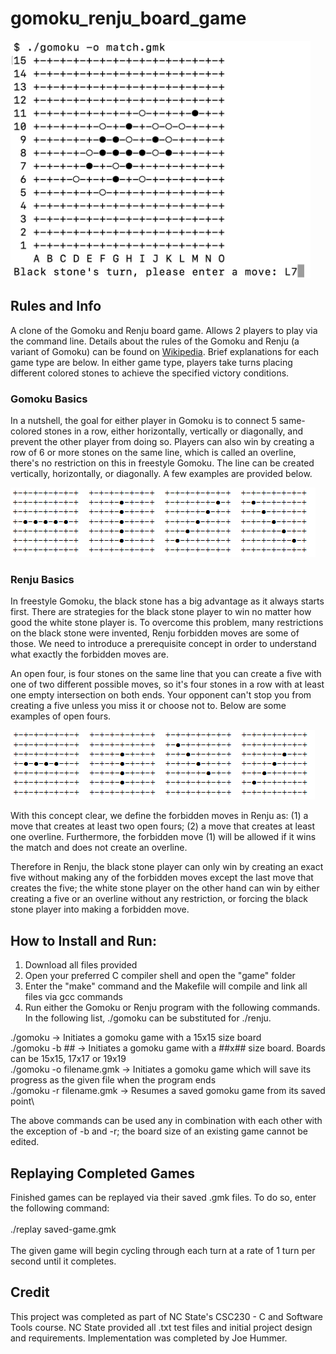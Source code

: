 # gomoku_renju_board_game

<picture>
 <source media="(prefers-color-scheme: dark)" srcset="media/dark_mode_board.png">
 <source media="(prefers-color-scheme: light)" srcset="media/light_mode_board.png">
 <img alt="An image of a partially completed game of gomoku using ASCII characters to visualize the board." src="media/light_mode_board.png">
</picture>

## Rules and Info
 A clone of the Gomoku and Renju board game. Allows 2 players to play via the command line. Details about the rules of the Gomoku and Renju (a variant of Gomoku) can be found on [Wikipedia](https://en.wikipedia.org/wiki/Gomoku). Brief explanations for each game type are below. In either game type, players take turns placing different colored stones to achieve the specified victory conditions.

### Gomoku Basics
 In a nutshell, the goal for either player in Gomoku is to connect 5 same-colored stones in a row, either horizontally, vertically or diagonally, and prevent the other player from doing so. Players can also win by creating a row of 6 or more stones on the same line,
which is called an overline, there's no restriction on this in freestyle Gomoku. The line can be created vertically, horizontally, or diagonally. A few examples are provided below.

<picture>
<source media="(prefers-color-scheme: dark)" srcset="media/gomoku_examples.png">
 <source media="(prefers-color-scheme: light)" srcset="media/gomoku_examples.png">
 <img alt="An image of a four different sample boards with five black stones in a line oriented different directions." src="media/gomoku_examples.png">
</picture>

 ### Renju Basics
In freestyle Gomoku, the black stone has a big advantage as it always starts first. There are strategies for the black stone player to win no matter how good
the white stone player is. To overcome this problem, many restrictions on the black stone were invented, Renju forbidden moves are some of those. We
need to introduce a prerequisite concept in order to understand what exactly the forbidden moves are.

An open four, is four stones on the same line that you can create a five with one of two different possible moves, so it's four stones in a row with at
least one empty intersection on both ends. Your opponent can't stop you from creating a five unless you miss it or choose not to. Below are some
examples of open fours.

<picture>
<source media="(prefers-color-scheme: dark)" srcset="media/renju_example.png">
 <source media="(prefers-color-scheme: light)" srcset="media/renju_examples.png">
 <img alt="An image of a four different sample boards with four black stones in a line oriented different directions." src="media/renju_examples.png">
</picture>

With this concept clear, we define the forbidden moves in Renju as: (1) a move that creates at least two open fours; (2) a move that creates at least one
overline. Furthermore, the forbidden move (1) will be allowed if it wins the match and does not create an overline.

Therefore in Renju, the black stone player can only win by creating an exact five without making any of the forbidden moves except the last move that
creates the five; the white stone player on the other hand can win by either creating a five or an overline without any restriction, or forcing the black
stone player into making a forbidden move.

## How to Install and Run:
1. Download all files provided
2. Open your preferred C compiler shell and open the "game" folder
3. Enter the "make" command and the Makefile will compile and link all files via gcc commands
4. Run either the Gomoku or Renju program with the following commands. In the following list, ./gomoku can be substituted for ./renju.

./gomoku                    -> Initiates a gomoku game with a 15x15 size board\
./gomoku -b ##              -> Initiates a gomoku game with a ##x## size board. Boards can be 15x15, 17x17 or 19x19\
./gomoku -o filename.gmk    -> Initiates a gomoku game which will save its progress as the given file when the program ends\
./gomoku -r filename.gmk    -> Resumes a saved gomoku game from its saved point\

The above commands can be used any in combination with each other with the exception of -b and -r; the board size of an existing game cannot be edited.

## Replaying Completed Games
Finished games can be replayed via their saved .gmk files. To do so, enter the following command:\
\
./replay saved-game.gmk\
\
The given game will begin cycling through each turn at a rate of 1 turn per second until it completes.

## Credit
This project was completed as part of NC State's CSC230 - C and Software Tools course. NC State provided all .txt test files and initial project design and requirements. Implementation was completed by Joe Hummer.
